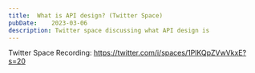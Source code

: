 ```yaml
---
title:	What is API design? (Twitter Space)
pubDate:	2023-03-06
description: Twitter space discussing what API design is
---
```


Twitter Space Recording: https://twitter.com/i/spaces/1PlKQpZVwVkxE?s=20
